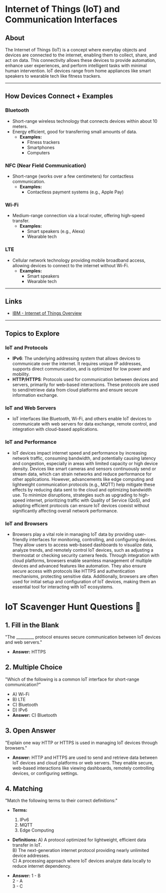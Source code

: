 # Internet of Things (IoT) and Communication Interfaces

## About
The Internet of Things (IoT) is a concept where everyday objects and devices are connected to the internet, enabling them to collect, share, and act on data. This connectivity allows these devices to provide automation, enhance user experiences, and perform intelligent tasks with minimal human intervention. IoT devices range from home appliances like smart speakers to wearable tech like fitness trackers.

---

## How Devices Connect + Examples

### Bluetooth
- Short-range wireless technology that connects devices within about 10 meters.
- Energy efficient, good for transferring small amounts of data.
  - **Examples:**
    - Fitness trackers
    - Smartphones
    - Computers

### NFC (Near Field Communication)
- Short-range (works over a few centimeters) for contactless communication.
  - **Examples:**
    - Contactless payment systems (e.g., Apple Pay)

### Wi-Fi
- Medium-range connection via a local router, offering high-speed transfer.
  - **Examples:**
    - Smart speakers (e.g., Alexa)
    - Wearable tech

### LTE
- Cellular network technology providing mobile broadband access, allowing devices to connect to the internet without Wi-Fi.
  - **Examples:**
    - Smart speakers
    - Wearable tech

---

## Links
- [IBM - Internet of Things Overview](https://www.ibm.com/think/topics/internet-of-things#:~:text=The%20Internet%20of%20Things%20(IoT)%20refers%20to%20a%20network%20of,to%20collect%20and%20share%20data)

---

## Topics to Explore

### IoT and Protocols
- **IPv6**: The underlying addressing system that allows devices to communicate over the internet. It requires unique IP addresses, supports direct communication, and is optimized for low power and mobility.
- **HTTP/HTTPS**: Protocols used for communication between devices and servers, primarily for web-based interactions. These protocols are used to send/retrieve data from cloud platforms and ensure secure information exchange.

### IoT and Web Servers
- IoT interfaces like Bluetooth, Wi-Fi, and others enable IoT devices to communicate with web servers for data exchange, remote control, and integration with cloud-based applications.

### IoT and Performance
- IoT devices impact internet speed and performance by increasing network traffic, consuming bandwidth, and potentially causing latency and congestion, especially in areas with limited capacity or high device density. Devices like smart cameras and sensors continuously send or stream data, which can strain networks and reduce performance for other applications. However, advancements like edge computing and lightweight communication protocols (e.g., MQTT) help mitigate these effects by reducing data sent to the cloud and optimizing bandwidth use. To minimize disruptions, strategies such as upgrading to high-speed internet, prioritizing traffic with Quality of Service (QoS), and adopting efficient protocols can ensure IoT devices coexist without significantly affecting overall network performance.

### IoT and Browsers
- Browsers play a vital role in managing IoT data by providing user-friendly interfaces for monitoring, controlling, and configuring devices. They allow users to access web-based dashboards to visualize data, analyze trends, and remotely control IoT devices, such as adjusting a thermostat or checking security camera feeds. Through integration with cloud platforms, browsers enable seamless management of multiple devices and advanced features like automation. They also ensure secure access with protocols like HTTPS and authentication mechanisms, protecting sensitive data. Additionally, browsers are often used for initial setup and configuration of IoT devices, making them an essential tool for interacting with IoT ecosystems.



# IoT Scavenger Hunt Questions 🎯

## 1. Fill in the Blank
"The _________ protocol ensures secure communication between IoT devices and web servers."
- **Answer:** HTTPS

## 2. Multiple Choice
"Which of the following is a common IoT interface for short-range communication?"
- A) Wi-Fi
- B) LTE
- C) Bluetooth
- D) IPv6
- **Answer:** C) Bluetooth

## 3. Open Answer
"Explain one way HTTP or HTTPS is used in managing IoT devices through browsers."
- **Answer:** HTTP and HTTPS are used to send and retrieve data between IoT devices and cloud platforms or web servers. They enable secure, web-based interactions like viewing dashboards, remotely controlling devices, or configuring settings.

## 4. Matching
"Match the following terms to their correct definitions:"
- **Terms:**
  1. IPv6  
  2. MQTT  
  3. Edge Computing  

- **Definitions:**
  A) A protocol optimized for lightweight, efficient data transfer in IoT.  
  B) The next-generation internet protocol providing nearly unlimited device addresses.  
  C) A processing approach where IoT devices analyze data locally to reduce internet dependency.  

- **Answer:**
  1 - B  
  2 - A  
  3 - C

